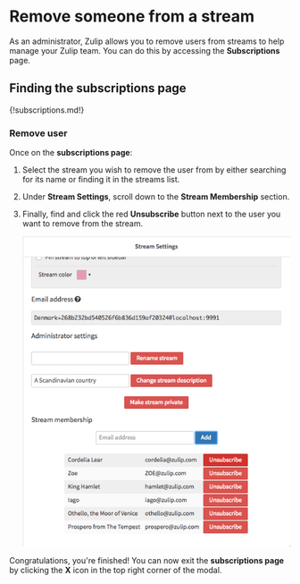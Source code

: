 # Remove someone from a stream

As an administrator, Zulip allows you to remove users from streams to
help manage your Zulip team. You can do this by accessing the
**Subscriptions** page.

## Finding the subscriptions page

{!subscriptions.md!}

### Remove user
Once on the **subscriptions page**:

1. Select the stream you wish to remove the user from by either
   searching for its name or finding it in the streams list.

2. Under **Stream Settings**, scroll down to the **Stream Membership** section.

3. Finally, find and click the red **Unsubscribe** button next to the user you
want to remove from the stream.

    ![Stream Unsubscribe](/static/images/help/stream-settings-unsubscribe.png)

Congratulations, you're finished! You can now exit the **subscriptions page** by
clicking the **X** icon in the top right corner of the modal.

